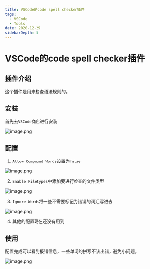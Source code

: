 ```yaml
---
title: VSCode的code spell checker插件
tags: 
  - VSCode
  - Tools
date: 2020-12-29
sidebarDepth: 5
---
```

# VSCode的code spell checker插件

## 插件介绍
这个插件是用来检查语法规则的。

## 安装
首先去`VSCode`商店进行安装

![image.png](~@public/assets/images/tools/vscode/1.jpg)

## 配置
1.  `Allow Compound Words`设置为`false`

![image.png](~@public/assets/images/tools/vscode/2.jpg)

2. `Enable Filetypes`中添加要进行检查的文件类型

![image.png](~@public/assets/images/tools/vscode/3.jpg)

3. `Ignore Words`将一些不需要标记为错误的词汇写进去

![image.png](~@public/assets/images/tools/vscode/4.jpg)

4. 其他的配置现在还没有用到

## 使用
配置完成可以看到报错信息，一些单词的拼写不该出错，避免小问题。

![image.png](~@public/assets/images/tools/vscode/5.jpg)



